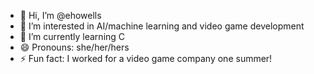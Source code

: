 - 👋 Hi, I’m @ehowells
- 👀 I’m interested in AI/machine learning and video game development
- 🌱 I’m currently learning C
- 😄 Pronouns: she/her/hers
- ⚡ Fun fact: I worked for a video game company one summer!

<!---
ehowells/ehowells is a ✨ special ✨ repository because its `README.md` (this file) appears on your GitHub profile.
You can click the Preview link to take a look at your changes.
--->
